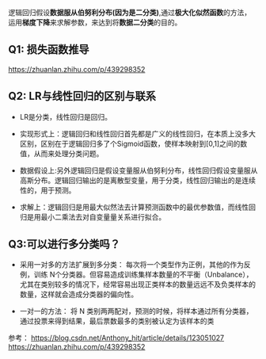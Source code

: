 
逻辑回归假设**数据服从伯努利分布(因为是二分类)**,通过**极大化似然函数**的方法，运用**梯度下降**来求解参数，来达到将**数据二分类**的目的。

## Q1: 损失函数推导

https://zhuanlan.zhihu.com/p/439298352

## Q2: LR与线性回归的区别与联系

* LR是分类，线性回归是回归。

* 实现形式上：逻辑回归和线性回归首先都是广义的线性回归，在本质上没多大区别，区别在于逻辑回归多了个Sigmoid函数，使样本映射到[0,1]之间的数值，从而来处理分类问题。

* 数据假设上:另外逻辑回归是假设变量服从伯努利分布，线性回归假设变量服从高斯分布。逻辑回归输出的是离散型变量，用于分类，线性回归输出的是连续性的，用于预测。
  
* 求解上：逻辑回归是用最大似然法去计算预测函数中的最优参数值，而线性回归是用最小二乘法去对自变量量关系进行拟合。


## Q3:可以进行多分类吗？

* 采用一对多的方法扩展到多分类：
    每次将一个类型作为正例，其他的作为反例，训练 N个分类器。但容易造成训练集样本数量的不平衡（Unbalance），尤其在类别较多的情况下，经常容易出现正类样本的数量远远不及负类样本的数量，这样就会造成分类器的偏向性。

*  一对一的方法：
    将 N 类别两两配对，预测的时候，将样本通过所有分类器，通过投票来得到结果，最后票数最多的类别被认定为该样本的类


参考：
https://blog.csdn.net/Anthony_hit/article/details/123051027
https://zhuanlan.zhihu.com/p/439298352